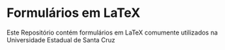 # Formulários em LaTeX 
Este Repositório contém formulários em LaTeX comumente utilizados na Universidade Estadual de Santa Cruz
